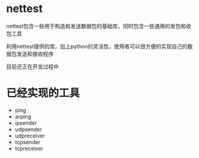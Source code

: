 # nettest

nettest包含一些用于构造和发送数据包的基础库，同时包含一些通用的发包和收包工具

利用nettest提供的库，加上python的灵活性，使用者可以很方便的实现自己的数据包发送和接收程序

目前还正在开发过程中

# 已经实现的工具

- ping
- arping
- ipsender
- udpsender
- udpreceiver
- tcpsender
- tcpreceiver
